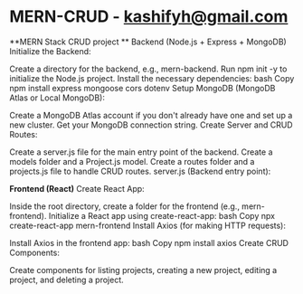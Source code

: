 # MERN-CRUD - kashifyh@gmail.com
**MERN Stack CRUD project **
Backend (Node.js + Express + MongoDB)
Initialize the Backend:

Create a directory for the backend, e.g., mern-backend.
Run npm init -y to initialize the Node.js project.
Install the necessary dependencies:
bash
Copy
npm install express mongoose cors dotenv
Setup MongoDB (MongoDB Atlas or Local MongoDB):

Create a MongoDB Atlas account if you don't already have one and set up a new cluster.
Get your MongoDB connection string.
Create Server and CRUD Routes:

Create a server.js file for the main entry point of the backend.
Create a models folder and a Project.js model.
Create a routes folder and a projects.js file to handle CRUD routes.
server.js (Backend entry point):


**Frontend (React)**
Create React App:

Inside the root directory, create a folder for the frontend (e.g., mern-frontend).
Initialize a React app using create-react-app:
bash
Copy
npx create-react-app mern-frontend
Install Axios (for making HTTP requests):

Install Axios in the frontend app:
bash
Copy
npm install axios
Create CRUD Components:

Create components for listing projects, creating a new project, editing a project, and deleting a project.
